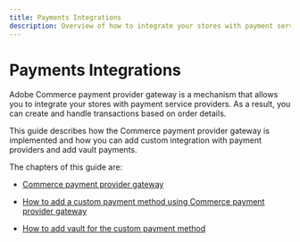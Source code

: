 ```yaml
---
title: Payments Integrations
description: Overview of how to integrate your stores with payment service providers, allowing you to create and handle transactions based on order details
---
```


# Payments Integrations

Adobe Commerce payment provider gateway is a mechanism that allows you to integrate your stores with payment service providers. As a result, you can create and handle transactions based on order details.

This guide describes how the Commerce payment provider gateway is implemented and how you can add custom integration with payment providers and add vault payments.

The chapters of this guide are:

-  [Commerce payment provider gateway](payment-gateway/)

-  [How to add a custom payment method using Commerce payment provider gateway](base-integration/)

-  [How to add vault for the custom payment method](vault/)
